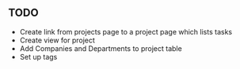 ## TODO

* Create link from projects page to a project page which lists tasks
* Create view for project
* Add Companies and Departments to project table
* Set up tags
